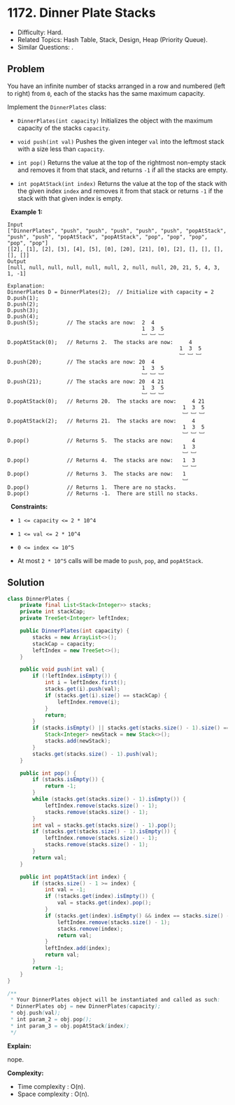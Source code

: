 # 1172. Dinner Plate Stacks

- Difficulty: Hard.
- Related Topics: Hash Table, Stack, Design, Heap (Priority Queue).
- Similar Questions: .

## Problem

You have an infinite number of stacks arranged in a row and numbered (left to right) from ```0```, each of the stacks has the same maximum capacity.

Implement the ```DinnerPlates``` class:


	
- ```DinnerPlates(int capacity)``` Initializes the object with the maximum capacity of the stacks ```capacity```.
	
- ```void push(int val)``` Pushes the given integer ```val``` into the leftmost stack with a size less than ```capacity```.
	
- ```int pop()``` Returns the value at the top of the rightmost non-empty stack and removes it from that stack, and returns ```-1``` if all the stacks are empty.
	
- ```int popAtStack(int index)``` Returns the value at the top of the stack with the given index ```index``` and removes it from that stack or returns ```-1``` if the stack with that given index is empty.


 
**Example 1:**

```
Input
["DinnerPlates", "push", "push", "push", "push", "push", "popAtStack", "push", "push", "popAtStack", "popAtStack", "pop", "pop", "pop", "pop", "pop"]
[[2], [1], [2], [3], [4], [5], [0], [20], [21], [0], [2], [], [], [], [], []]
Output
[null, null, null, null, null, null, 2, null, null, 20, 21, 5, 4, 3, 1, -1]

Explanation: 
DinnerPlates D = DinnerPlates(2);  // Initialize with capacity = 2
D.push(1);
D.push(2);
D.push(3);
D.push(4);
D.push(5);         // The stacks are now:  2  4
                                           1  3  5
                                           ﹈ ﹈ ﹈
D.popAtStack(0);   // Returns 2.  The stacks are now:     4
                                                       1  3  5
                                                       ﹈ ﹈ ﹈
D.push(20);        // The stacks are now: 20  4
                                           1  3  5
                                           ﹈ ﹈ ﹈
D.push(21);        // The stacks are now: 20  4 21
                                           1  3  5
                                           ﹈ ﹈ ﹈
D.popAtStack(0);   // Returns 20.  The stacks are now:     4 21
                                                        1  3  5
                                                        ﹈ ﹈ ﹈
D.popAtStack(2);   // Returns 21.  The stacks are now:     4
                                                        1  3  5
                                                        ﹈ ﹈ ﹈ 
D.pop()            // Returns 5.  The stacks are now:      4
                                                        1  3 
                                                        ﹈ ﹈  
D.pop()            // Returns 4.  The stacks are now:   1  3 
                                                        ﹈ ﹈   
D.pop()            // Returns 3.  The stacks are now:   1 
                                                        ﹈   
D.pop()            // Returns 1.  There are no stacks.
D.pop()            // Returns -1.  There are still no stacks.
```

 
**Constraints:**


	
- ```1 <= capacity <= 2 * 10^4```
	
- ```1 <= val <= 2 * 10^4```
	
- ```0 <= index <= 10^5```
	
- At most ```2 * 10^5``` calls will be made to ```push```, ```pop```, and ```popAtStack```.



## Solution

```java
class DinnerPlates {
    private final List<Stack<Integer>> stacks;
    private int stackCap;
    private TreeSet<Integer> leftIndex;

    public DinnerPlates(int capacity) {
        stacks = new ArrayList<>();
        stackCap = capacity;
        leftIndex = new TreeSet<>();
    }

    public void push(int val) {
        if (!leftIndex.isEmpty()) {
            int i = leftIndex.first();
            stacks.get(i).push(val);
            if (stacks.get(i).size() == stackCap) {
                leftIndex.remove(i);
            }
            return;
        }
        if (stacks.isEmpty() || stacks.get(stacks.size() - 1).size() == stackCap) {
            Stack<Integer> newStack = new Stack<>();
            stacks.add(newStack);
        }
        stacks.get(stacks.size() - 1).push(val);
    }

    public int pop() {
        if (stacks.isEmpty()) {
            return -1;
        }
        while (stacks.get(stacks.size() - 1).isEmpty()) {
            leftIndex.remove(stacks.size() - 1);
            stacks.remove(stacks.size() - 1);
        }
        int val = stacks.get(stacks.size() - 1).pop();
        if (stacks.get(stacks.size() - 1).isEmpty()) {
            leftIndex.remove(stacks.size() - 1);
            stacks.remove(stacks.size() - 1);
        }
        return val;
    }

    public int popAtStack(int index) {
        if (stacks.size() - 1 >= index) {
            int val = -1;
            if (!stacks.get(index).isEmpty()) {
                val = stacks.get(index).pop();
            }
            if (stacks.get(index).isEmpty() && index == stacks.size() - 1) {
                leftIndex.remove(stacks.size() - 1);
                stacks.remove(index);
                return val;
            }
            leftIndex.add(index);
            return val;
        }
        return -1;
    }
}

/**
 * Your DinnerPlates object will be instantiated and called as such:
 * DinnerPlates obj = new DinnerPlates(capacity);
 * obj.push(val);
 * int param_2 = obj.pop();
 * int param_3 = obj.popAtStack(index);
 */
```

**Explain:**

nope.

**Complexity:**

* Time complexity : O(n).
* Space complexity : O(n).
